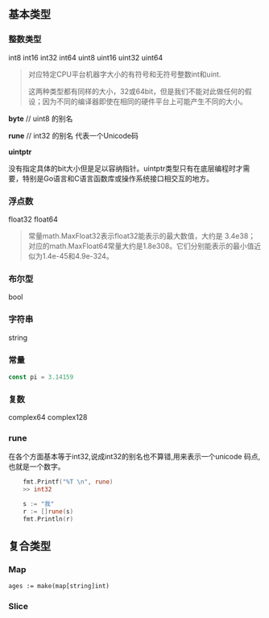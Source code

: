 ## 基本类型

### 整数类型

int8  int16  int32  int64
uint8 uint16 uint32 uint64 

> 对应特定CPU平台机器字大小的有符号和无符号整数int和uint.
>
> 这两种类型都有同样的大小，32或64bit，但是我们不能对此做任何的假设；因为不同的编译器即使在相同的硬件平台上可能产生不同的大小。

**byte** // uint8 的别名

**rune** // int32 的别名 代表一个Unicode码

**uintptr**

没有指定具体的bit大小但是足以容纳指针。uintptr类型只有在底层编程时才需要，特别是Go语言和C语言函数库或操作系统接口相交互的地方。



### 浮点数

float32 float64

> 常量math.MaxFloat32表示float32能表示的最大数值，大约是 3.4e38；对应的math.MaxFloat64常量大约是1.8e308。它们分别能表示的最小值近似为1.4e-45和4.9e-324。



### 布尔型

bool

### 字符串

string



### 常量

```Go
const pi = 3.14159 
```



### 复数

complex64 complex128


### rune

在各个方面基本等于int32,说成int32的别名也不算错,用来表示一个unicode 码点,也就是一个数字。

```go
    fmt.Printf("%T \n", rune)
    >> int32
```


```go
 	s := "我"
 	r := []rune(s)
 	fmt.Println(r)
```





## 复合类型

### Map

```shell
ages := make(map[string]int) 
```



### Slice